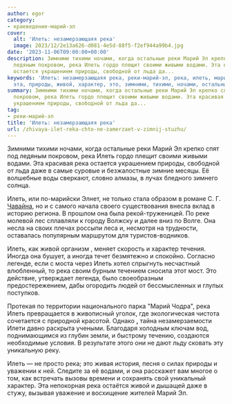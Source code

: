 ```yaml
---
author: egor
category:
- краеведение-марий-эл
cover:
  alt: 'Илеть: незамерзающаяя река'
  image: 2023/12/2e13a626-d081-4e5d-88f5-f2ef944a99b4.jpg
date: '2023-11-06T09:00:00+00:00'
description: Зимними тихими ночами, когда остальные реки Марий Эл крепко спят под
  ледяным покровом, река Илеть гордо плещит своими живыми водами. Эта красивая река
  остается украшением природы, свободной от льда да...
keywords: 'Илеть: незамерзающаяя река, реки-марий-эл, река, илеть, марий, водами,
  эта, природы, живой, характер, это, зимними, тихими, ночами, остальные, реки, крепко'
summary: Зимними тихими ночами, когда остальные реки Марий Эл крепко спят под ледяным
  покровом, река Илеть гордо плещит своими живыми водами. Эта красивая река остается
  украшением природы, свободной от льда да...
tag:
- реки-марий-эл
title: 'Илеть: незамерзающаяя река'
url: /zhivaya-ilet-reka-chto-ne-zamerzaet-v-zimnij-stuzhu/
---
```


Зимними тихими ночами, когда остальные реки Марий Эл крепко спят под ледяным покровом, река Илеть гордо плещит своими живыми водами. Эта красивая река остается украшением природы, свободной от льда даже в самые суровые и безжалостные зимние месяцы. Её волшебные воды сверкают, словно алмазы, в лучах бледного зимнего солнца.

Илеть, или по-марийски Элнет, не только стала образом в романе С. Г. [Чавайна](/tag/biblioteka-chavajna/), но и с самого начала своего существования внесла вклад в историю региона. В прошлом она была рекой-труженицей. По реке молевой лес сплавляли к городу Волжску и далее вниз по Волге. Она несла на своих плечах россыпи леса и, несмотря на трудности, оставалась популярным маршрутом для туристов-водников.

Илеть, как живой организм , меняет скорость и характер течения. Иногда она бушует, а иногда течет безмятежно и спокойно. Согласно легенде, если с моста через Илеть хотел спрыгнуть несчастный влюбленный, то река своим бурным течением сносила этот мост. Это действие, утверждает легенда, было своеобразным предостережением, дабы огородить людей от бессмысленных и глупых поступков.

Протекая по территории национального парка "Марий Чодра", река Илеть превращается в живописный уголок, где экологическая чистота сочетается с природной красотой. Однако **,** тайна незамерзаемости Илети давно раскрыта учеными. Благодаря холодным ключам вод, поднимающимся из глубин земли, и быстрому течению, создаются необходимые условия. В результате этого они не дают льду сковать эту уникальную реку.

Илеть — не просто река; это живая история, песня о силах природы и уважении к ней. Следите за её водами, и она расскажет вам многое о том, как встречать вызовы времени и сохранять свой уникальный характер. Эта непокорная река остаётся живой и дышащей даже в стужу, вызывая уважение и восхищение жителей Марий Эл.